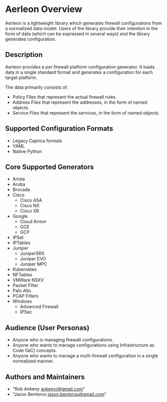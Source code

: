 # Aerleon Overview

Aerleon is a lightweight library which generates firewall configurations from a normalized data model. Users of the library provide their intention in the form of data (which can be expressed in several ways) and the library generates configuration.

## Description

Aerleon provides a per firewall platform configuration generator. It loads data in a single standard format and generates a configuration for each target platform.

The data primarily consists of:

* Policy Files that represent the actual firewall rules.
* Address Files that represent the addresses, in the form of named objects.
* Service Files that represent the services, in the form of named objects.

## Supported Configuration Formats

* Legacy Capirca formats
* YAML
* Native Python

## Core Supported Generators

* Arista
* Aruba
* Brocade
* Cisco
    * Cisco ASA
    * Cisco NX
    * Cisco XR
* Google
    * Cloud Armor
    * GCE
    * GCP
* IPSet
* IPTables
* Juniper
    * JuniperSRX
    * Juniper EVO
    * Juniper MPC
* Kubernetes
* NFTables
* VMWare NSXV
* Packet Filter
* Palo Alto
* PCAP Filters
* Windows
    * Advanced Firewall
    * IPSec

## Audience (User Personas)

* Anyone who is managing firewall configurations.
* Anyone who wants to manage configurations using Infrastructure as Code (IaC) concepts.
* Anyone who wants to manage a multi-firewall configuration in a single normalized manner.

## Authors and Maintainers

* "Rob Ankeny <ankenyr@gmail.com>"
* "Jason Benterou <jason.benterou@gmail.com>"
